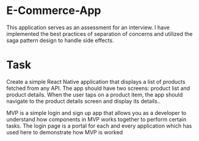 # E-Commerce-App
This application serves as an assessment for an interview. I have implemented the best practices of separation of concerns and utilized the saga pattern design to handle side effects. 

# Task
Create a simple React Native application that displays a list of products fetched from any
API. The app should have two screens: product list and product details.
When the user taps on a product item, the app should navigate to the product details screen
and display its details..

MVP is a simple login and sign up app that allows you as a developer to understand how components in MVP works together to perform certain tasks. The login page is a portal for each and every application which has used here to demonstrate how MVP is worked
